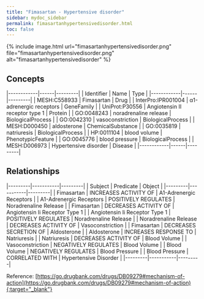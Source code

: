 ```yaml
---
title: "Fimasartan - Hypertensive disorder"
sidebar: mydoc_sidebar
permalink: fimasartanhypertensivedisorder.html
toc: false 
---
```


{% include image.html url="fimasartanhypertensivedisorder.png" file="fimasartanhypertensivedisorder.png" alt="fimasartanhypertensivedisorder" %}

## Concepts

|------------|------|---------|
| Identifier | Name | Type    |
|------------|------|---------|
| MESH:C558933 | Fimasartan | Drug |
| InterPro:IPR001004 | α1-adrenergic receptors | GeneFamily |
| UniProt:P30556 | Angiotensin II receptor type 1 | Protein |
| GO:0048243 | noradrenaline release | BiologicalProcess |
| GO:0042310 | vasoconstriction | BiologicalProcess |
| MESH:D000450 | aldosterone | ChemicalSubstance |
| GO:0035819 | natriuresis | BiologicalProcess |
| HP:0011104 | blood volume | PhenotypicFeature |
| GO:0045776 | blood pressure | BiologicalProcess |
| MESH:D006973 | Hypertensive disorder | Disease |
|------------|------|---------|

## Relationships

|---------|-----------|---------|
| Subject | Predicate | Object  |
|---------|-----------|---------|
| Fimasartan | INCREASES ACTIVITY OF | Α1-Adrenergic Receptors |
| Α1-Adrenergic Receptors | POSITIVELY REGULATES | Noradrenaline Release |
| Fimasartan | DECREASES ACTIVITY OF | Angiotensin Ii Receptor Type 1 |
| Angiotensin Ii Receptor Type 1 | POSITIVELY REGULATES | Noradrenaline Release |
| Noradrenaline Release | DECREASES ACTIVITY OF | Vasoconstriction |
| Fimasartan | DECREASES SECRETION OF | Aldosterone |
| Aldosterone | INCREASES RESPONSE TO | Natriuresis |
| Natriuresis | DECREASES ACTIVITY OF | Blood Volume |
| Vasoconstriction | NEGATIVELY REGULATES | Blood Volume |
| Blood Volume | NEGATIVELY REGULATES | Blood Pressure |
| Blood Pressure | CORRELATED WITH | Hypertensive Disorder |
|---------|-----------|---------|

Reference: [https://go.drugbank.com/drugs/DB09279#mechanism-of-action](https://go.drugbank.com/drugs/DB09279#mechanism-of-action){:target="_blank"}